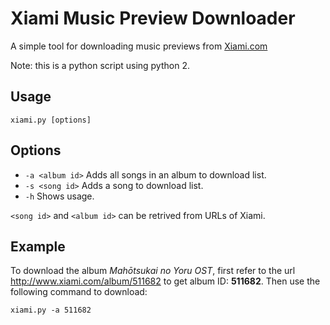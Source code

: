 # Xiami Music Preview Downloader

A simple tool for downloading music previews from [Xiami.com][1]

Note: this is a python script using python 2.

## Usage

    xiami.py [options]

## Options

* `-a <album id>` Adds all songs in an album to download list.
* `-s <song id>` Adds a song to download list.
* `-h` Shows usage.

`<song id>` and `<album id>` can be retrived from URLs of Xiami.

## Example

To download the album _Mahōtsukai no Yoru OST_, first refer to the url <http://www.xiami.com/album/511682> to get album ID: __511682__. Then use the following command to download:

    xiami.py -a 511682

[1]: http://www.xiami.com "虾米"
